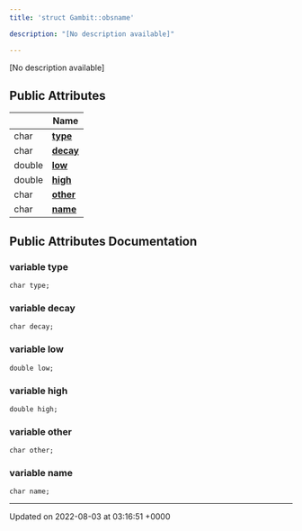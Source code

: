 ```yaml
---
title: 'struct Gambit::obsname'

description: "[No description available]"

---
```









[No description available]

## Public Attributes

|                | Name           |
| -------------- | -------------- |
| char | **[type](/documentation/code/darkbit_development/classes/structgambit_1_1obsname/#variable-type)**  |
| char | **[decay](/documentation/code/darkbit_development/classes/structgambit_1_1obsname/#variable-decay)**  |
| double | **[low](/documentation/code/darkbit_development/classes/structgambit_1_1obsname/#variable-low)**  |
| double | **[high](/documentation/code/darkbit_development/classes/structgambit_1_1obsname/#variable-high)**  |
| char | **[other](/documentation/code/darkbit_development/classes/structgambit_1_1obsname/#variable-other)**  |
| char | **[name](/documentation/code/darkbit_development/classes/structgambit_1_1obsname/#variable-name)**  |

## Public Attributes Documentation

### variable type

```
char type;
```


### variable decay

```
char decay;
```


### variable low

```
double low;
```


### variable high

```
double high;
```


### variable other

```
char other;
```


### variable name

```
char name;
```


-------------------------------

Updated on 2022-08-03 at 03:16:51 +0000